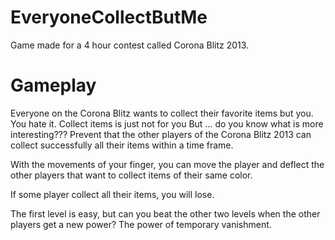 EveryoneCollectButMe
====================

Game made for a  4 hour contest called Corona Blitz 2013.

Gameplay
========
Everyone on the Corona Blitz wants to collect their favorite
items but you. You hate it. Collect items is just not for you
But ... do you know what is more interesting???
Prevent that the other players of the Corona Blitz 2013
can collect successfully all their items within a time frame.

With the movements of your finger, you can move the player and
deflect the other players that want to collect items of their same color.

If some player collect all their items, you will lose.

The first level is easy, but can you beat the other two levels
when the other players get a new power? The power of temporary vanishment.
